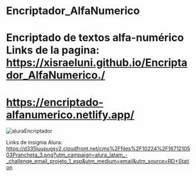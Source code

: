 # Encriptador_AlfaNumerico
Encriptado de textos alfa-numérico 
Links de la pagina:
https://xisraeluni.github.io/Encriptador_AlfaNumerico./
====================================================================================
https://encriptado-alfanumerico.netlify.app/
=====================================================================================

![aluraEncriptador](https://github.com/xisraeluni/Encriptador_AlfaNumerico./assets/115751683/53c62644-45a7-4dae-aaaa-e395271a60f5)


Links de insignia Alura:
https://d335luupugsy2.cloudfront.net/cms%2Ffiles%2F10224%2F1671210503Prancheta_3.png?utm_campaign=alura_latam_-_challenge_email_projeto_1_esp&utm_medium=email&utm_source=RD+Station
